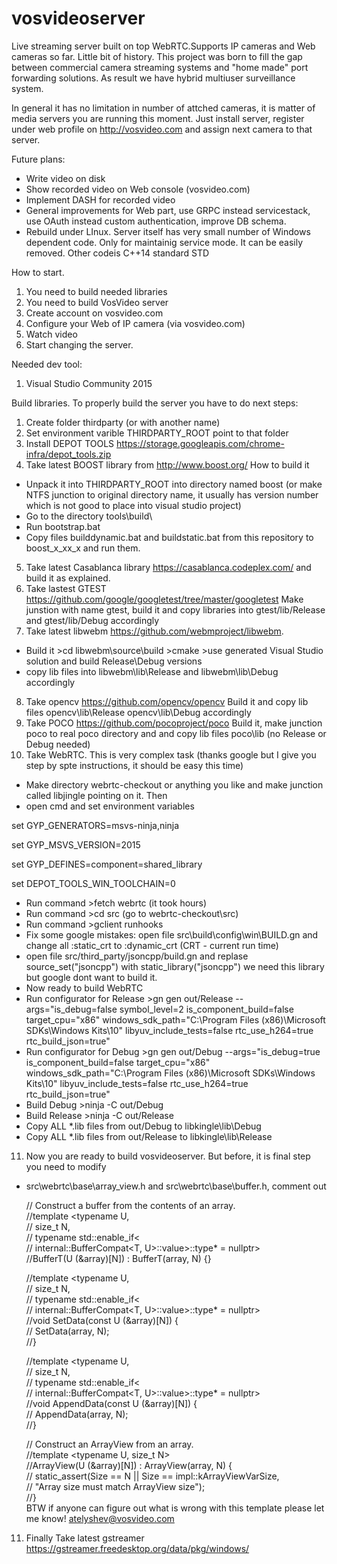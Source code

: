 # vosvideoserver
Live streaming server built on top WebRTC.Supports IP cameras and Web cameras so far.
Little bit of history. This project was born to fill the gap between commercial camera streaming systems and "home made" port forwarding solutions. As result we have hybrid multiuser surveillance system. 

In general it has no limitation in number of attched cameras, it is matter of media servers you are running this moment. Just install server, register under web profile on http://vosvideo.com and assign next camera to that server.

Future plans:
* Write video on disk
* Show recorded video on Web console (vosvideo.com)
* Implement DASH for recorded video
* General improvements for Web part, use GRPC instead servicestack, use OAuth instead custom authentication, improve DB schema.
* Rebuild under LInux. Server itself has very small number of Windows dependent code. Only for maintainig service mode. It can be easily removed. Other codeis C++14 standard STD

How to start.
1. You need to build needed libraries
2. You need to build VosVideo server
3. Create account on vosvideo.com
4. Configure your Web of IP camera (via vosvideo.com)
5. Watch video
6. Start changing the server.

Needed dev tool:
1. Visual Studio Community 2015

Build libraries. To properly build the server you have to do next steps:
1. Create folder thirdparty (or with another name)
2. Set environment varible THIRDPARTY_ROOT point to that folder
3. Install DEPOT TOOLS https://storage.googleapis.com/chrome-infra/depot_tools.zip
4. Take latest BOOST library from http://www.boost.org/ How to build it
  * Unpack it into THIRDPARTY_ROOT into directory named boost (or make NTFS junction to original directory name, it usually has version number which is not good to place into visual studio project)
  * Go to the directory tools\build\
  * Run bootstrap.bat
  * Copy files builddynamic.bat and buildstatic.bat from this repository to boost_x_xx_x and run them. 
5. Take latest Casablanca library https://casablanca.codeplex.com/ and build it as explained.
6. Take lastest GTEST https://github.com/google/googletest/tree/master/googletest Make junstion with name gtest, build it and copy libraries into gtest/lib/Release and gtest/lib/Debug accordingly
7. Take latest libwebm https://github.com/webmproject/libwebm. 
 * Build it >cd libwebm\source\build >cmake >use generated Visual Studio solution and build Release\Debug versions
 * copy lib files into libwebm\lib\Release and libwebm\lib\Debug accordingly
8. Take opencv https://github.com/opencv/opencv Build it and copy lib files opencv\lib\Release opencv\lib\Debug accordingly
9. Take POCO https://github.com/pocoproject/poco Build it, make junction poco to real poco directory and and copy lib files poco\lib (no Release or Debug needed)
10. Take WebRTC. This is very complex task (thanks google but I give you step by spte instructions, it should be easy this time)
 * Make directory webrtc-checkout or anything you like and make junction called libjingle pointing on it. Then
 * open cmd and set environment variables
  
  set GYP_GENERATORS=msvs-ninja,ninja
  
  set GYP_MSVS_VERSION=2015
  
  set GYP_DEFINES=component=shared_library
  
  set DEPOT_TOOLS_WIN_TOOLCHAIN=0
  * Run command >fetch webrtc    (it took hours)
  * Run command >cd src (go to webrtc-checkout\src)
  * Run command >gclient runhooks
  * Fix some google mistakes: open file src\build\config\win\BUILD.gn and change all :static_crt to :dynamic_crt (CRT - current run time)
  * open file src/third_party/jsoncpp/build.gn and replase source_set("jsoncpp") with static_library("jsoncpp") we need this library but google dont want to build it.
  * Now ready to build WebRTC 
  * Run configurator for Release >gn gen out/Release --args="is_debug=false symbol_level=2 is_component_build=false target_cpu=\"x86\" windows_sdk_path=\"C:\Program Files (x86)\Microsoft SDKs\Windows Kits\10\" libyuv_include_tests=false rtc_use_h264=true rtc_build_json=true" 
  * Run configurator for Debug >gn gen out/Debug --args="is_debug=true is_component_build=false target_cpu=\"x86\" windows_sdk_path=\"C:\Program Files (x86)\Microsoft SDKs\Windows Kits\10\" libyuv_include_tests=false rtc_use_h264=true rtc_build_json=true" 
  * Build Debug >ninja -C out/Debug 
  * Build Release >ninja -C out/Release
  * Copy ALL *.lib files from out/Debug to libkingle\lib\Debug
  * Copy ALL *.lib files from out/Release to libkingle\lib\Release
 
 11. Now you are ready to build vosvideoserver. But before, it is final step you need to modify 
  * src\webrtc\base\array_view.h and src\webrtc\base\buffer.h, comment out 


    // Construct a buffer from the contents of an array.  
    //template <typename U,  
    //          size_t N,  
    //          typename std::enable_if<  
    //              internal::BufferCompat<T, U>::value>::type* = nullptr>  
    //BufferT(U (&array)[N]) : BufferT(array, N) {}  
  

    //template <typename U,  
    //          size_t N,  
    //          typename std::enable_if<  
    //              internal::BufferCompat<T, U>::value>::type* = nullptr>  
    //void SetData(const U (&array)[N]) {  
    //  SetData(array, N);  
    //}    
  
    //template <typename U,  
    //          size_t N,  
    //          typename std::enable_if<  
    //              internal::BufferCompat<T, U>::value>::type* = nullptr>  
    //void AppendData(const U (&array)[N]) {  
    //  AppendData(array, N);  
    //}  

    // Construct an ArrayView from an array.  
    //template <typename U, size_t N>  
    //ArrayView(U (&array)[N]) : ArrayView(array, N) {  
    //  static_assert(Size == N || Size == impl::kArrayViewVarSize,  
    //                "Array size must match ArrayView size");  
    //}  
    BTW if anyone can figure out what is wrong with this template please let me know!
    atelyshev@vosvideo.com
11. Finally Take latest gstreamer https://gstreamer.freedesktop.org/data/pkg/windows/

    
